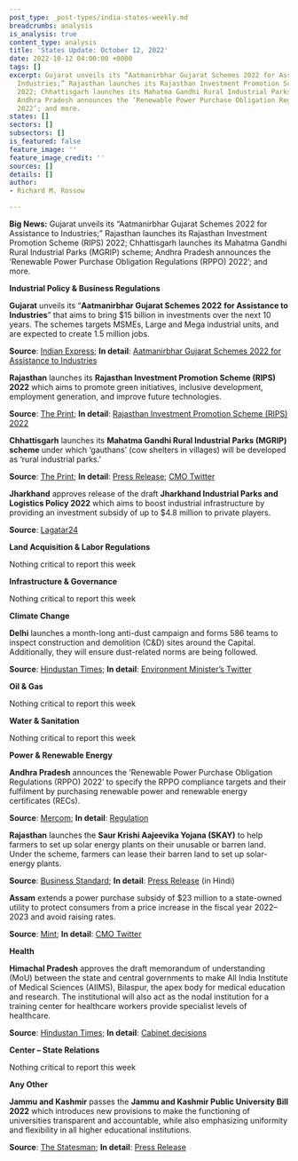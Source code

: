 ```yaml
---
post_type: _post-types/india-states-weekly.md
breadcrumbs: analysis
is_analysis: true
content_type: analysis
title: 'States Update: October 12, 2022'
date: 2022-10-12 04:00:00 +0000
tags: []
excerpt: Gujarat unveils its “Aatmanirbhar Gujarat Schemes 2022 for Assistance to
  Industries;” Rajasthan launches its Rajasthan Investment Promotion Scheme (RIPS)
  2022; Chhattisgarh launches its Mahatma Gandhi Rural Industrial Parks (MGRIP) scheme;
  Andhra Pradesh announces the ‘Renewable Power Purchase Obligation Regulations (RPPO)
  2022’; and more.
states: []
sectors: []
subsectors: []
is_featured: false
feature_image: ''
feature_image_credit: ''
sources: []
details: []
author:
- Richard M. Rossow

---
```

**Big News:** Gujarat unveils its “Aatmanirbhar Gujarat Schemes 2022 for Assistance to Industries;” Rajasthan launches its Rajasthan Investment Promotion Scheme (RIPS) 2022; Chhattisgarh launches its Mahatma Gandhi Rural Industrial Parks (MGRIP) scheme; Andhra Pradesh announces the ‘Renewable Power Purchase Obligation Regulations (RPPO) 2022’; and more.

**Industrial Policy & Business Regulations**

**Gujarat** unveils its “**Aatmanirbhar Gujarat Schemes 2022** **for Assistance to Industries**” that aims to bring $15 billion in investments over the next 10 years. The schemes targets MSMEs, Large and Mega industrial units, and are expected to create 1.5 million jobs.

**Source**: [Indian Express](https://indianexpress.com/article/cities/gandhinagar/gujarat-launches-scheme-to-attract-rs-12-5-lakh-crore-investments-8191586/); **In detail**: [Aatmanirbhar Gujarat Schemes 2022 for Assistance to Industries](https://cmogujarat.gov.in/en/portfolio/aatmanirbhar-gujarat-2022-industries-assistance/)

**Rajasthan** launches its **Rajasthan Investment Promotion Scheme (RIPS) 2022** which aims to promote green initiatives, inclusive development, employment generation, and improve future technologies.

**Source**: [The Print](https://theprint.in/india/rajasthan-cm-announces-to-create-risf-like-cisf-in-centre-to-provide-conducive-environment-to-industries/1158593/); **In detail**: [Rajasthan Investment Promotion Scheme (RIPS) 2022](https://invest.rajasthan.gov.in/policies/rajasthan-investment-promotion-scheme-rips-2022.pdf)

**Chhattisgarh** launches its **Mahatma Gandhi Rural Industrial Parks (MGRIP) scheme** under which ‘gauthans’ (cow shelters in villages) will be developed as ‘rural industrial parks.’

**Source**: [The Print](https://theprint.in/india/chhattisgarh-govt-launches-scheme-to-develop-gauthans-into-rural-industrial-parks/1151965/); **In detail**: [Press Release](https://dprcg.gov.in/post/1664730180/Raipur_:_Rural_Industrial_Park_will_play_a_vital_role_in_realizing_Mahatma_Gandhi's_dream_of_self-supporting_villages:_Chief_Minister_Bhupesh_Baghel); [CMO Twitter](https://twitter.com/bhupeshbaghel/status/1576500764125822976)

**Jharkhand** approves release of the draft **Jharkhand Industrial Parks and Logistics Policy 2022** which aims to boost industrial infrastructure by providing an investment subsidy of up to $4.8 million to private players.

**Source**: [Lagatar24](https://lagatar24.com/jharkhand-to-give-subsidy-up-to-rs-40-cr-for-industrial-logistics-parks/125113/)

**Land Acquisition & Labor Regulations**

Nothing critical to report this week

**Infrastructure & Governance**

Nothing critical to report this week

**Climate Change**

**Delhi** launches a month-long anti-dust campaign and forms 586 teams to inspect construction and demolition (C&D) sites around the Capital. Additionally, they will ensure dust-related norms are being followed.

**Source**: [Hindustan Times](https://www.hindustantimes.com/cities/delhi-news/delhi-govt-launches-month-long-anti-dust-campaign-101665081322818.html); **In detail**: [Environment Minister’s Twitter](https://twitter.com/AapKaGopalRai/status/1577947864369889280/)

**Oil & Gas**

Nothing critical to report this week

**Water & Sanitation**

Nothing critical to report this week

**Power & Renewable Energy**

**Andhra Pradesh** announces the ‘Renewable Power Purchase Obligation Regulations (RPPO) 2022’ to specify the RPPO compliance targets and their fulfilment by purchasing renewable power and renewable energy certificates (RECs).

**Source**: [Mercom](https://mercomindia.com/andhra-pradesh-renewable-purchase-obligation-2026-27/); **In detail**: [Regulation](https://aperc.gov.in/admin/upload/RegulationNo5GAZETTECOPY.pdf)

**Rajasthan** launches the **Saur Krishi Aajeevika Yojana (SKAY)** to help farmers to set up solar energy plants on their unusable or barren land. Under the scheme, farmers can lease their barren land to set up solar-energy plants.

**Source**: [Business Standard](https://www.business-standard.com/article/economy-policy/rajasthan-govt-leases-barren-land-to-power-solar-energy-plants-122100601203_1.html); **In detail**: [Press Release](https://dipr.rajasthan.gov.in/press-release-detail/71107/85) (in Hindi)

**Assam** extends a power purchase subsidy of $23 million to a state-owned utility to protect consumers from a price increase in the fiscal year 2022–2023 and avoid raising rates.

**Source**: [Mint](https://www.livemint.com/news/india/assam-cabinet-approves-rs-190-cr-power-purchase-subsidy-to-avoid-tariff-hike-11665147991857.html); **In detail**: [CMO Twitter](https://twitter.com/himantabiswa/status/1578309463697940481)

**Health**

**Himachal Pradesh** approves the draft memorandum of understanding (MoU) between the state and central governments to make All India Institute of Medical Sciences (AIIMS), Bilaspur, the apex body for medical education and research. The institutional will also act as the nodal institution for a training center for healthcare workers provide specialist levels of healthcare.

**Source**: [Hindustan Times](https://www.hindustantimes.com/cities/chandigarh-news/hp-cabinet-nod-to-draft-mou-to-make-bilaspur-aiims-apex-medical-body-101665095371058.html); **In detail**: [Cabinet decisions](http://himachalpr.gov.in/PressReleaseByYear.aspx?Language=1&ID=26598&Type=2&Date=06/10/2022)

**Center – State Relations**

Nothing critical to report this week

**Any Other**

**Jammu and Kashmir** passes the **Jammu and Kashmir Public University Bill 2022** which introduces new provisions to make the functioning of universities transparent and accountable, while also emphasizing uniformity and flexibility in all higher educational institutions.

**Source**: [The Statesman](https://www.thestatesman.com/india/ac-nod-to-jammu-and-kashmir-public-university-bill-2022-1503119183.html); **In detail**: [Press Release](http://new.jkdirinf.in/NewsDescription.aspx?ID=93655)